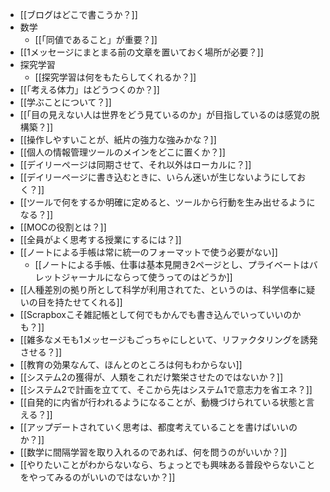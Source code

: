 - [[ブログはどこで書こうか？]]
- 数学
	- [[「同値であること」が重要？]]
- [[1メッセージにまとまる前の文章を置いておく場所が必要？]]
- 探究学習
	- [[探究学習は何をもたらしてくれるか？]]
- [[「考える体力」はどうつくのか？]]
- [[学ぶことについて？]]
- [[「目の見えない人は世界をどう見ているのか」が目指しているのは感覚の脱構築？]]
- [[操作しやすいことが、紙片の強力な強みかな？]]
- [[個人の情報管理ツールのメインをどこに置くか？]]
- [[デイリーページは同期させて、それ以外はローカルに？]]
- [[デイリーページに書き込むときに、いらん迷いが生じないようにしておく？]]
- [[ツールで何をするか明確に定めると、ツールから行動を生み出せるようになる？]]
- [[MOCの役割とは？]]
- [[全員がよく思考する授業にするには？]]
- [[ノートによる手帳は常に統一のフォーマットで使う必要がない]]
	- [[ノートによる手帳、仕事は基本見開き2ページとし、プライベートはバレットジャーナルにならって使うってのはどうか]]
- [[人種差別の拠り所として科学が利用されてた、というのは、科学信奉に疑いの目を持たせてくれる]]
- [[Scrapboxこそ雑記帳として何でもかんでも書き込んでいっていいのかも？]]
- [[雑多なメモも1メッセージもごっちゃにしといて、リファクタリングを誘発させる？]]
- [[教育の効果なんて、ほんとのところは何もわからない]]
- [[システム2の獲得が、人類をこれだけ繁栄させたのではないか？]]
- [[システム2で計画を立てて、そこから先はシステム1で意志力を省エネ？]]
- [[自発的に内省が行われるようになることが、動機づけられている状態と言える？]]
- [[アップデートされていく思考は、都度考えていることを書けばいいのか？]]
- [[数学に間隔学習を取り入れるのであれば、何を問うのがいいか？]]
- [[やりたいことがわからないなら、ちょっとでも興味ある普段やらないことをやってみるのがいいのではないか？]]